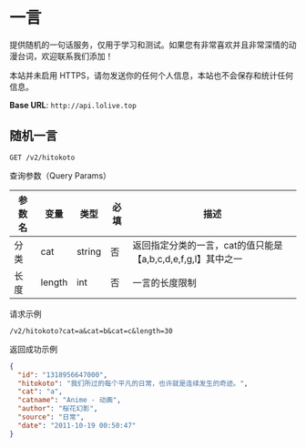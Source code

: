 # 一言

提供随机的一句话服务，仅用于学习和测试。如果您有非常喜欢并且非常深情的动漫台词，欢迎联系我们添加！

本站并未启用 HTTPS，请勿发送你的任何个人信息，本站也不会保存和统计任何信息。

**Base URL**: `http://api.lolive.top`

## 随机一言

```http
GET /v2/hitokoto
```

查询参数（Query Params）

| 参数名 | 变量   | 类型   | 必填 | 描述                                                       |
| ------ | ------ | ------ | ---- | ---------------------------------------------------------- |
| 分类   | cat    | string | 否   | 返回指定分类的一言，cat的值只能是【a,b,c,d,e,f,g,l】其中之一 |
| 长度   | length | int    | 否   | 一言的长度限制                                             |

请求示例

```http
/v2/hitokoto?cat=a&cat=b&cat=c&length=30
```

返回成功示例

```json
{
  "id": "1318956647000",
  "hitokoto": "我们所过的每个平凡的日常，也许就是连续发生的奇迹。",
  "cat": "a",
  "catname": "Anime - 动画",
  "author": "桜花幻影",
  "source": "日常",
  "date": "2011-10-19 00:50:47"
}
```
